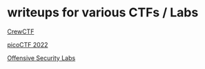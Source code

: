 # writeups for various CTFs / Labs


[CrewCTF](CrewCTF/README)

[picoCTF 2022](picoCTF2022/README)

[Offensive Security Labs](OffSecLabs/)
